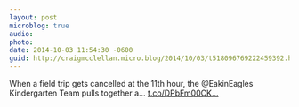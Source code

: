 ```yaml
---
layout: post
microblog: true
audio: 
photo: 
date: 2014-10-03 11:54:30 -0600
guid: http://craigmcclellan.micro.blog/2014/10/03/t518096769222459392.html
---
```

When a field trip gets cancelled at the 11th hour, the @EakinEagles Kindergarten Team pulls together a… [t.co/DPbFm00CK...](http://t.co/DPbFm00CKK)
